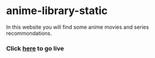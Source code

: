 # anime-library-static
In this website you will find some anime movies and series recommondations.

### Click <a href="https://chetan6780.github.io/Project_0/index.html" >here</a> to go live

